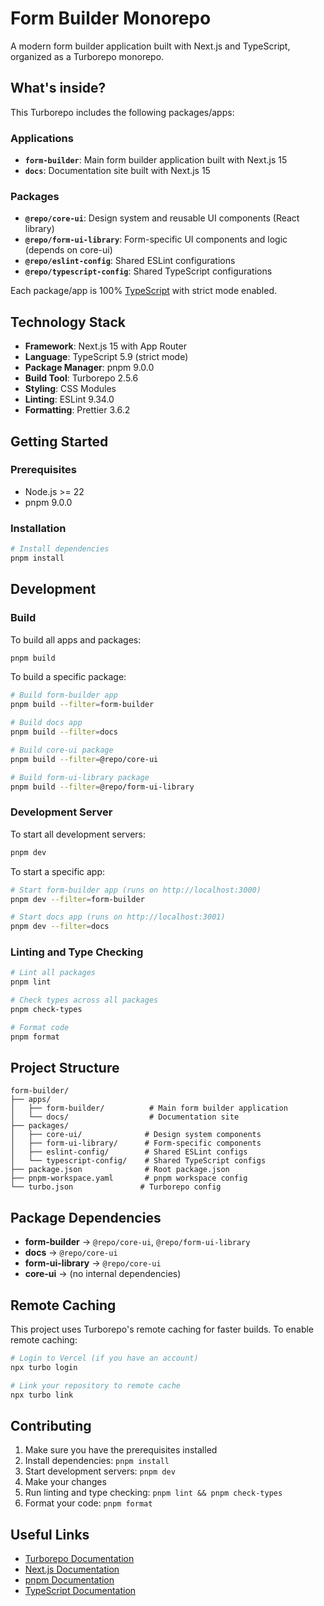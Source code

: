# Form Builder Monorepo

A modern form builder application built with Next.js and TypeScript, organized as a Turborepo monorepo.

## What's inside?

This Turborepo includes the following packages/apps:

### Applications

- **`form-builder`**: Main form builder application built with Next.js 15
- **`docs`**: Documentation site built with Next.js 15

### Packages

- **`@repo/core-ui`**: Design system and reusable UI components (React library)
- **`@repo/form-ui-library`**: Form-specific UI components and logic (depends on core-ui)
- **`@repo/eslint-config`**: Shared ESLint configurations
- **`@repo/typescript-config`**: Shared TypeScript configurations

Each package/app is 100% [TypeScript](https://www.typescriptlang.org/) with strict mode enabled.

## Technology Stack

- **Framework**: Next.js 15 with App Router
- **Language**: TypeScript 5.9 (strict mode)
- **Package Manager**: pnpm 9.0.0
- **Build Tool**: Turborepo 2.5.6
- **Styling**: CSS Modules
- **Linting**: ESLint 9.34.0
- **Formatting**: Prettier 3.6.2

## Getting Started

### Prerequisites

- Node.js >= 22
- pnpm 9.0.0

### Installation

```sh
# Install dependencies
pnpm install
```

## Development

### Build

To build all apps and packages:

```sh
pnpm build
```

To build a specific package:

```sh
# Build form-builder app
pnpm build --filter=form-builder

# Build docs app
pnpm build --filter=docs

# Build core-ui package
pnpm build --filter=@repo/core-ui

# Build form-ui-library package
pnpm build --filter=@repo/form-ui-library
```

### Development Server

To start all development servers:

```sh
pnpm dev
```

To start a specific app:

```sh
# Start form-builder app (runs on http://localhost:3000)
pnpm dev --filter=form-builder

# Start docs app (runs on http://localhost:3001)
pnpm dev --filter=docs
```

### Linting and Type Checking

```sh
# Lint all packages
pnpm lint

# Check types across all packages
pnpm check-types

# Format code
pnpm format
```

## Project Structure

```
form-builder/
├── apps/
│   ├── form-builder/          # Main form builder application
│   └── docs/                  # Documentation site
├── packages/
│   ├── core-ui/              # Design system components
│   ├── form-ui-library/      # Form-specific components
│   ├── eslint-config/        # Shared ESLint configs
│   └── typescript-config/    # Shared TypeScript configs
├── package.json              # Root package.json
├── pnpm-workspace.yaml       # pnpm workspace config
└── turbo.json               # Turborepo config
```

## Package Dependencies

- **form-builder** → `@repo/core-ui`, `@repo/form-ui-library`
- **docs** → `@repo/core-ui`
- **form-ui-library** → `@repo/core-ui`
- **core-ui** → (no internal dependencies)

## Remote Caching

This project uses Turborepo's remote caching for faster builds. To enable remote caching:

```sh
# Login to Vercel (if you have an account)
npx turbo login

# Link your repository to remote cache
npx turbo link
```

## Contributing

1. Make sure you have the prerequisites installed
2. Install dependencies: `pnpm install`
3. Start development servers: `pnpm dev`
4. Make your changes
5. Run linting and type checking: `pnpm lint && pnpm check-types`
6. Format your code: `pnpm format`

## Useful Links

- [Turborepo Documentation](https://turborepo.com/docs)
- [Next.js Documentation](https://nextjs.org/docs)
- [pnpm Documentation](https://pnpm.io/)
- [TypeScript Documentation](https://www.typescriptlang.org/docs/)
